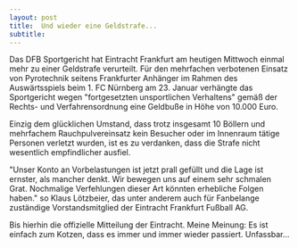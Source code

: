 ```yaml
---
layout: post
title:  Und wieder eine Geldstrafe...
subtitle:  
---
```


Das DFB Sportgericht hat Eintracht Frankfurt am heutigen Mittwoch einmal mehr zu einer Geldstrafe verurteilt. Für den mehrfachen verbotenen Einsatz von Pyrotechnik seitens Frankfurter Anhänger im Rahmen des Auswärtsspiels beim 1. FC Nürnberg am 23. Januar verhängte das Sportgericht wegen "fortgesetzten unsportlichen Verhaltens" gemäß der Rechts- und Verfahrensordnung eine Geldbuße in Höhe von 10.000 Euro.

Einzig dem glücklichen Umstand, dass trotz insgesamt 10 Böllern und mehrfachem Rauchpulvereinsatz kein Besucher oder im Innenraum tätige Personen verletzt wurden, ist es zu verdanken, dass die Strafe nicht wesentlich empfindlicher ausfiel.

"Unser Konto an Vorbelastungen ist jetzt prall gefüllt und die Lage ist ernster, als mancher denkt. Wir bewegen uns auf einem sehr schmalen Grat. Nochmalige Verfehlungen dieser Art könnten erhebliche Folgen haben." so Klaus Lötzbeier, das unter anderem auch für Fanbelange zuständige Vorstandsmitglied der Eintracht Frankfurt Fußball AG.

Bis hierhin die offizielle Mitteilung der Eintracht. Meine Meinung: Es ist einfach zum Kotzen, dass es immer und immer wieder passiert. Unfassbar...
